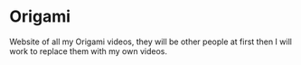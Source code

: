# Origami
Website of all my Origami videos, they will be other people at first then I will work to replace them with my own videos.
